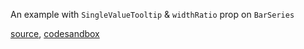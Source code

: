 An example with `SingleValueTooltip` & `widthRatio` prop on `BarSeries`

[source](https://github.com/rrag/react-stockcharts/blob/master/docs/lib/charts/AreaChartWithZoomPan.js), [codesandbox](https://codesandbox.io/s/github/rrag/react-stockcharts-examples2/tree/master/examples/AreaChartWithZoomPan)